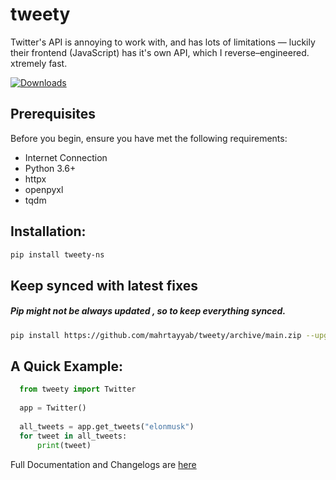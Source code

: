 # tweety
Twitter's API is annoying to work with, and has lots of limitations — luckily their frontend (JavaScript) has it's own API, which I reverse–engineered. xtremely fast.

[![Downloads](https://static.pepy.tech/personalized-badge/tweety-ns?period=total&units=international_system&left_color=orange&right_color=blue&left_text=Downloads)](https://pepy.tech/project/tweety-ns)
## Prerequisites

Before you begin, ensure you have met the following requirements:

* Internet Connection
* Python 3.6+
* httpx 
* openpyxl
* tqdm

## Installation: 
```bash
pip install tweety-ns
```

## Keep synced with latest fixes

##### **Pip might not be always updated , so to keep everything synced.**

```bash
pip install https://github.com/mahrtayyab/tweety/archive/main.zip --upgrade 
```

## A Quick Example:
```python
  from tweety import Twitter
  
  app = Twitter()
  
  all_tweets = app.get_tweets("elonmusk")
  for tweet in all_tweets:
      print(tweet)
```

Full Documentation and Changelogs are [here](https://mahrtayyab.github.io/tweety_docs/)
